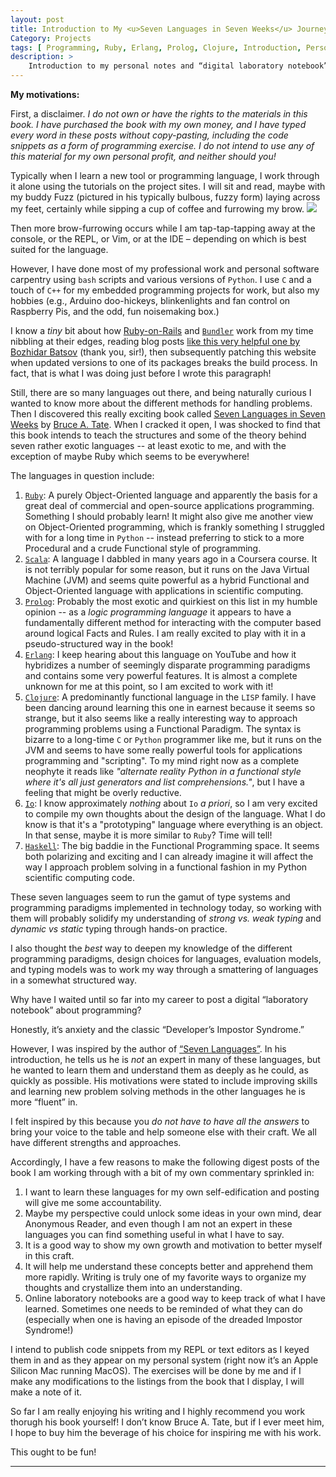 ```yaml
---
layout: post
title: Introduction to My <u>Seven Languages in Seven Weeks</u> Journey
Category: Projects
tags: [ Programming, Ruby, Erlang, Prolog, Clojure, Introduction, Personal, Projects, Learning]
description: >
    Introduction to my personal notes and “digital laboratory notebook” from my time with the book <u>“Seven Languages in Seven Weeks: A Pragmatic Guide to Learning Programming Languages”</u> by Bruce A. Tate
---
```


**My motivations:**

First, a disclaimer. *I do not own or have the rights to the materials in this book. I have purchased the book with my own money, and I have typed every word in these posts without copy-pasting, including the code snippets as a form of programming exercise. I do not intend to use any of this material for my own personal profit, and neither should you!*

Typically when I learn a new tool or programming language, I work through it alone using the tutorials on the project sites. I will sit and read, maybe with my buddy Fuzz (pictured in his typically bulbous, fuzzy form) laying across my feet, certainly while sipping a cup of coffee and furrowing my brow. ![](../../assets/img/fuzz-lozenge.png) 

Then more brow-furrowing occurs while I am tap-tap-tapping away at the console, or the REPL, or Vim, or at the IDE – depending on which is best suited for the language. 

However, I have done most of my professional work and personal software carpentry using `bash` scripts and various versions of `Python`. I use `C` and a touch of `C++` for my embedded programming projects for work, but also my hobbies (e.g., Arduino doo-hickeys, blinkenlights and fan control on Raspberry Pis, and the odd, fun noisemaking box.)  

I know a *tiny* bit about how [Ruby-on-Rails](https://rubyonrails.org) and [`Bundler`](https://bundler.io/guides/rationale.html) work from my time nibbling at their edges, reading blog posts [like this very helpful one by Bozhidar Batsov](https://batsov.com/articles/2025/01/12/running-jekyll-on-ruby-3-4/) (thank you, sir!), then subsequently patching this website when updated versions to one of its packages breaks the build process. In fact, that is what I was doing just before I wrote this paragraph!

Still, there are so many languages out there, and being naturally curious I wanted to know more about the different methods for handling problems. Then I discovered this really exciting book called [<u>Seven Languages in Seven Weeks</u>](https://pragprog.com/titles/btlang/seven-languages-in-seven-weeks/) by [Bruce A. Tate](https://redrapids.medium.com). When I cracked it open, I was shocked to find that this book intends to teach the structures and some of the theory behind seven rather exotic languages -- at least exotic to me, and with the exception of maybe Ruby which seems to be everywhere!

The languages in question include: 

1.	[`Ruby`](https://www.ruby-lang.org/en/):   A purely Object-Oriented language and apparently the basis for a great deal of commercial and open-source applications programming. Something I should probably learn! It might also give me another view on Object-Oriented programming, which is frankly something I struggled with for a long time in `Python` -- instead preferring to stick to a more Procedural and a crude Functional style of programming. 
2.	[`Scala`](https://www.scala-lang.org):  A language I dabbled in many years ago in a Coursera course. It is not terribly popular for some reason, but it runs on the Java Virtual Machine (JVM) and seems quite powerful as a hybrid Functional and Object-Oriented language with applications in scientific computing.
3.	[`Prolog`](https://www.swi-prolog.org):  Probably the most exotic and quirkiest on this list in my humble opinion -- as a *logic programming language* it appears to have a fundamentally different method for interacting with the computer based around logical Facts and Rules. I am really excited to play with it in a pseudo-structured way in the book! 
4.	[`Erlang`](https://www.erlang.org):  I keep hearing about this language on YouTube and how it hybridizes a number of seemingly disparate programming paradigms and contains some very powerful features. It is almost a complete unknown for me at this point, so I am excited to work with it! 
5.	[`Clojure`](https://clojure.org):  A predominantly functional language in the `LISP` family. I have been dancing around learning this one in earnest because it seems so strange, but it also seems like a really interesting way to approach programming problems using a Functional Paradigm. The syntax is bizarre to a long-time `C` or `Python` programmer like me, but it runs on the JVM and seems to have some really powerful tools for applications programming and "scripting". To my mind right now as a complete neophyte it reads like *"alternate reality Python in a functional style where it's all just generators and list comprehensions."*, but I have a feeling that might be overly reductive.
6.	[`Io`](https://iolanguage.org):  I know approximately *nothing* about `Io` *a priori*, so I am very excited to compile my own thoughts about the design of the language. What I do know is that it's a "prototyping" language where everything is an object. In that sense, maybe it is more similar to `Ruby`? Time will tell!
7.	[`Haskell`](https://www.haskell.org):  The big baddie in the Functional Programming space. It seems both polarizing and exciting and I can already imagine it will affect the way I approach problem solving in a functional fashion in my Python scientific computing code. 

These seven languages seem to run the gamut of type systems and programming paradigms implemented in technology today, so working with them will probably solidify my understanding of *strong vs. weak typing* and *dynamic vs static* typing through hands-on practice. 

I also thought the *best* way to deepen my knowledge of the different programming paradigms, design choices for languages, evaluation models, and typing models was to work my way through a smattering of languages in a somewhat structured way. 

Why have I waited until so far into my career to post a digital “laboratory notebook” about programming? 

Honestly, it’s anxiety and the classic “Developer’s Impostor Syndrome.” 

However, I was inspired by the author of <u>“Seven Languages”</u>. In his introduction, he tells us he is *not* an expert in many of these languages, but he wanted to learn them and understand them as deeply as he could, as quickly as possible. His motivations were stated to include improving skills and learning new problem solving methods in the other languages he is more “fluent” in.  

I felt inspired by this because you *do not have to have all the answers* to bring your voice to the table and help someone else with their craft. We all have different strengths and approaches. 

Accordingly, I have a few reasons to make the following digest posts of the book I am working through with a bit of my own commentary sprinkled in: 

1.  I want to learn these languages for my own self-edification and posting will give me some accountability.
2.  Maybe my perspective could unlock some ideas in your own mind, dear Anonymous Reader, and even though I am not an expert in these languages you can find something useful in what I have to say.
3.  It is a good way to show my own growth and motivation to better myself in this craft. 
4.  It will help me understand these concepts better and apprehend them more rapidly. Writing is truly one of my favorite ways to organize my thoughts and crystallize them into an understanding. 
5.  Online laboratory notebooks are a good way to keep track of what I have learned. Sometimes one needs to be reminded of what they can do (especially when one is having an episode of the dreaded Impostor Syndrome!)



I intend to publish code snippets from my REPL or text editors as I keyed them in and as they appear on my personal system (right now it’s an Apple Silicon Mac running MacOS). The exercises will be done by me and if I make any modifications to the listings from the book that I display, I will make a note of it. 

So far I am really enjoying his writing and I highly recommend you work thorugh his book yourself! I don’t know Bruce A. Tate, but if I ever meet him, I hope to buy him the beverage of his choice for inspiring me with his work. 

This ought to be fun!

---
